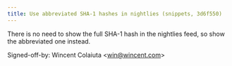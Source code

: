 ```yaml
---
title: Use abbreviated SHA-1 hashes in nightlies (snippets, 3d6f550)
---
```


There is no need to show the full SHA-1 hash in the nightlies feed, so show the abbreviated one instead.

Signed-off-by: Wincent Colaiuta &lt;win@wincent.com&gt;
